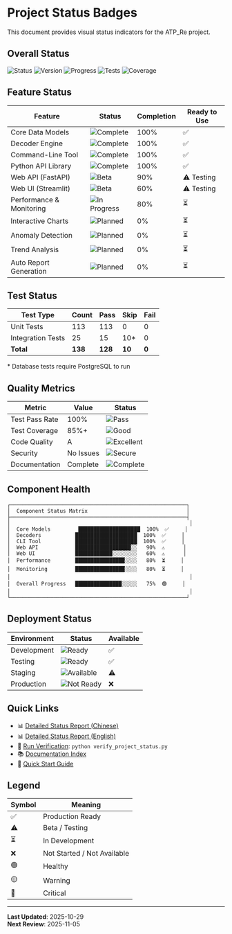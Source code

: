 # Project Status Badges

This document provides visual status indicators for the ATP_Re project.

## Overall Status

![Status](https://img.shields.io/badge/Status-Beta-yellow)
![Version](https://img.shields.io/badge/Version-v0.1.0-blue)
![Progress](https://img.shields.io/badge/Progress-75%25-green)
![Tests](https://img.shields.io/badge/Tests-128%20passed-brightgreen)
![Coverage](https://img.shields.io/badge/Coverage-85%25+-green)

## Feature Status

| Feature | Status | Completion | Ready to Use |
|---------|--------|------------|--------------|
| Core Data Models | ![Complete](https://img.shields.io/badge/-Complete-brightgreen) | 100% | ✅ |
| Decoder Engine | ![Complete](https://img.shields.io/badge/-Complete-brightgreen) | 100% | ✅ |
| Command-Line Tool | ![Complete](https://img.shields.io/badge/-Complete-brightgreen) | 100% | ✅ |
| Python API Library | ![Complete](https://img.shields.io/badge/-Complete-brightgreen) | 100% | ✅ |
| Web API (FastAPI) | ![Beta](https://img.shields.io/badge/-Beta-yellow) | 90% | ⚠️ Testing |
| Web UI (Streamlit) | ![Beta](https://img.shields.io/badge/-Beta-yellow) | 60% | ⚠️ Testing |
| Performance & Monitoring | ![In Progress](https://img.shields.io/badge/-In%20Progress-orange) | 80% | ⏳ |
| Interactive Charts | ![Planned](https://img.shields.io/badge/-Planned-lightgrey) | 0% | ⏳ |
| Anomaly Detection | ![Planned](https://img.shields.io/badge/-Planned-lightgrey) | 0% | ⏳ |
| Trend Analysis | ![Planned](https://img.shields.io/badge/-Planned-lightgrey) | 0% | ⏳ |
| Auto Report Generation | ![Planned](https://img.shields.io/badge/-Planned-lightgrey) | 0% | ⏳ |

## Test Status

| Test Type | Count | Pass | Skip | Fail |
|-----------|-------|------|------|------|
| Unit Tests | 113 | 113 | 0 | 0 |
| Integration Tests | 25 | 15 | 10* | 0 |
| **Total** | **138** | **128** | **10** | **0** |

\* Database tests require PostgreSQL to run

## Quality Metrics

| Metric | Value | Status |
|--------|-------|--------|
| Test Pass Rate | 100% | ![Pass](https://img.shields.io/badge/-Pass-brightgreen) |
| Test Coverage | 85%+ | ![Good](https://img.shields.io/badge/-Good-green) |
| Code Quality | A | ![Excellent](https://img.shields.io/badge/-Excellent-brightgreen) |
| Security | No Issues | ![Secure](https://img.shields.io/badge/-Secure-brightgreen) |
| Documentation | Complete | ![Complete](https://img.shields.io/badge/-Complete-brightgreen) |

## Component Health

```
┌─────────────────────────────────────────────────────────┐
│  Component Status Matrix                                │
├─────────────────────────────────────────────────────────┤
│                                                          │
│  Core Models         ████████████████████  100%  ✅     │
│  Decoders           ████████████████████  100%  ✅     │
│  CLI Tool           ████████████████████  100%  ✅     │
│  Web API            ██████████████████░░   90%  ⚠️      │
│  Web UI             ████████████░░░░░░░░   60%  ⚠️      │
│  Performance        ████████████████░░░░   80%  ⏳     │
│  Monitoring         ████████████████░░░░   80%  ⏳     │
│                                                          │
│  Overall Progress   ███████████████░░░░░   75%  🟢     │
│                                                          │
└─────────────────────────────────────────────────────────┘
```

## Deployment Status

| Environment | Status | Available |
|-------------|--------|-----------|
| Development | ![Ready](https://img.shields.io/badge/-Ready-brightgreen) | ✅ |
| Testing | ![Ready](https://img.shields.io/badge/-Ready-brightgreen) | ✅ |
| Staging | ![Available](https://img.shields.io/badge/-Available-yellow) | ⚠️ |
| Production | ![Not Ready](https://img.shields.io/badge/-Not%20Ready-red) | ❌ |

## Quick Links

- 📊 [Detailed Status Report (Chinese)](PROJECT_STATUS.md)
- 📊 [Detailed Status Report (English)](PROJECT_STATUS_EN.md)
- 🧪 [Run Verification](verify_project_status.py): `python verify_project_status.py`
- 📚 [Documentation Index](README.md)
- 🚀 [Quick Start Guide](README.md#quick-start)

## Legend

| Symbol | Meaning |
|--------|---------|
| ✅ | Production Ready |
| ⚠️ | Beta / Testing |
| ⏳ | In Development |
| ❌ | Not Started / Not Available |
| 🟢 | Healthy |
| 🟡 | Warning |
| 🔴 | Critical |

---

**Last Updated**: 2025-10-29  
**Next Review**: 2025-11-05
